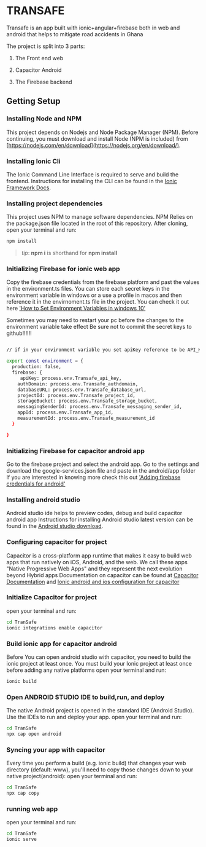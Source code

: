 # TRANSAFE

Transafe is an app built with ionic+angular+firebase both in web and android that helps to mitigate road accidents in Ghana

The project is split into 3 parts:

1. The Front end web

2. Capacitor Android

3. The Firebase backend

## Getting Setup

### Installing Node and NPM
This project depends on Nodejs and Node Package Manager (NPM). Before continuing, you must download and install Node (NPM is included) from [https://nodejs.com/en/download](https://nodejs.org/en/download/).

### Installing Ionic Cli
The Ionic Command Line Interface is required to serve and build the frontend. Instructions for installing the CLI can be found in the [Ionic Framework Docs](https://ionicframework.com/docs/installation/cli).

### Installing project dependencies

This project uses NPM to manage software dependencies. NPM Relies on the package.json file located in the root of this repository. After cloning, open your terminal and run:
```bash
npm install
```
>_tip_: **npm i** is shorthand for **npm install**


### Initializing Firebase for ionic web app
Copy the firebase credentials from the firebase platform and past the values in the environment.ts files.
You can store each secret keys in the environment variable in windows or a use a profile in macos and then reference it in the envirnoment.ts file in the project. You can check it out here ['How to Set Environment Variables in windows 10'](https://www.onmsft.com/how-to/how-to-set-an-environment-variable-in-windows-10)

Sometimes you may need to restart your pc before the changes to the environment variable take effect
Be sure not to commit the secret keys to github!!!!!!
```bash

// if in your environment variable you set apiKey reference to be API_KEY, then the reference would be process.env.API_KEY

export const environment = {
  production: false,
  firebase: {
     apiKey: process.env.Transafe_api_key,
    authDomain: process.env.Transafe_authdomain,
    databaseURL: process.env.Transafe_database_url,
    projectId: process.env.Transafe_project_id,
    storageBucket: process.env.Transafe_storage_bucket,
    messagingSenderId: process.env.Transafe_messaging_sender_id,
    appId: process.env.Transafe_app_id,
    measurementId: process.env.Transafe_measurement_id
  }

}

```
### Initializing Firebase for capacitor android app
Go to the firebase project and select the android app. Go to the settings and download the google-services.json file and paste in the android/app folder
If you are interested in knowing more check this out ['Adding firebase credentials for android'](https://firebase.google.com/docs/android/setup)


### Installing android studio
Android studio ide helps to preview codes, debug and build capacitor android app
Instructions for installing Android studio latest version can be found in the [Android studio download](https://developer.android.com/studio).


### Configuring capacitor for project
Capacitor is a cross-platform app runtime that makes it easy to build web apps that run natively on iOS, Android, and the web. We call these apps "Native Progressive Web Apps" and they represent the next evolution beyond Hybrid apps
Documentation on capacitor can be found at [Capacitor Documentation](https://capacitor.ionicframework.com/docs/)
 and [Ionic android and ios configuration for capacitor](https://ionicframework.com/docs/developing/android)

### Initialize Capacitor for project
open your terminal and run:
```bash
cd TranSafe
ionic integrations enable capacitor
```

### Build ionic app for capacitor android
Before You can open android studio with capacitor, you need to build the ionic project at least once.
You must build your Ionic project at least once before adding any native platforms
open your terminal and run:
```bash
ionic build
```

### Open ANDROID STUDIO IDE to build,run, and deploy 
The native  Android project is opened in the standard IDE (Android Studio). Use the IDEs to run and deploy your app.
open your terminal and run:
```bash
cd TranSafe
npx cap open android
```

### Syncing your app with capacitor
Every time you perform a build (e.g. ionic build) that changes your web directory (default: www), you'll need to copy those changes down to your native project(android):
open your terminal and run:
```bash
cd TranSafe
npx cap copy
```

### running web app
open your terminal and run:
```bash
cd TranSafe
ionic serve
```
